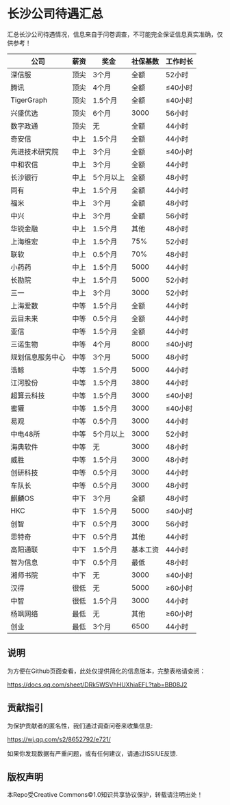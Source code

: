 # 长沙公司待遇汇总

汇总长沙公司待遇情况，信息来自于问卷调查，不可能完全保证信息真实准确，仅供参考！

| 公司             | 薪资 | 奖金      | 社保基数 | 工作时长 |
| ---------------- | ---- | --------- | -------- | -------- |
| 深信服           | 顶尖 | 3个月     | 全额     | 52小时   |
| 腾讯             | 顶尖 | 4个月     | 全额     | ≤40小时  |
| TigerGraph       | 顶尖 | 1.5个月   | 全额     | ≤40小时  |
| 兴盛优选         | 顶尖 | 6个月     | 3000     | 56小时   |
| 数字政通         | 顶尖 | 无        | 全额     | 44小时   |
| 奇安信           | 中上 | 1.5个月   | 全额     | 44小时   |
| 先进技术研究院   | 中上 | 3个月     | 全额     | ≤40小时  |
| 中和农信         | 中上 | 3个月     | 全额     | 44小时   |
| 长沙银行         | 中上 | 5个月以上 | 全额     | 48小时   |
| 同有             | 中上 | 1.5个月   | 全额     | 44小时   |
| 福米             | 中上 | 3个月     | 全额     | 48小时   |
| 中兴             | 中上 | 3个月     | 全额     | 56小时   |
| 华锐金融         | 中上 | 1.5个月   | 其他     | 48小时   |
| 上海维宏         | 中上 | 1.5个月   | 75%      | 52小时   |
| 联软             | 中上 | 0.5个月   | 70%      | 48小时   |
| 小药药           | 中上 | 1.5个月   | 5000     | 44小时   |
| 长勘院           | 中上 | 1.5个月   | 5000     | 52小时   |
| 三一             | 中上 | 3个月     | 3000     | 52小时   |
| 上海爱数         | 中等 | 1.5个月   | 全额     | 44小时   |
| 云目未来         | 中等 | 0.5个月   | 全额     | 44小时   |
| 亚信             | 中等 | 1.5个月   | 全额     | 44小时   |
| 三诺生物         | 中等 | 4个月     | 8000     | ≤40小时  |
| 规划信息服务中心 | 中等 | 3个月     | 5000     | 48小时   |
| 浩鲸             | 中等 | 1.5个月   | 5000     | 44小时   |
| 江河股份         | 中等 | 1.5个月   | 3800     | 44小时   |
| 超算云科技       | 中等 | 1.5个月   | 3000     | ≤40小时  |
| 蜜獾             | 中等 | 1.5个月   | 3000     | ≤40小时  |
| 易观             | 中等 | 0.5个月   | 3000     | 44小时   |
| 中电48所         | 中等 | 5个月以上 | 3000     | 52小时   |
| 海典软件         | 中等 | 无        | 3000     | 48小时   |
| 威胜             | 中等 | 1.5个月   | 3000     | 48小时   |
| 创研科技         | 中等 | 0.5个月   | 3000     | 44小时   |
| 车队长           | 中等 | 0.5个月   | 3000     | 48小时   |
| 麒麟OS           | 中下 | 3个月     | 全额     | 48小时   |
| HKC              | 中下 | 1.5个月   | 5000     | ≤40小时  |
| 创智             | 中下 | 0.5个月   | 3000     | 56小时   |
| 思特奇           | 中下 | 0.5个月   | 其他     | 44小时   |
| 高阳通联         | 中下 | 1.5个月   | 基本工资 | 44小时   |
| 智为信息         | 中下 | 0.5个月   | 最低     | 48小时   |
| 湘师书院         | 中下 | 无        | 3000     | ≤40小时  |
| 汉得             | 很低 | 无        | 5000     | ≥60小时  |
| 中智             | 很低 | 1.5个月   | 3000     | 44小时   |
| 杨飒网络         | 最低 | 无        | 其他     | ≥60小时  |
| 创业             | 最低 | 3个月     | 6500     | 44小时   |


## 说明

为方便在Github页面查看，此处仅提供简化的信息版本，完整表格请查阅：

https://docs.qq.com/sheet/DRk5WSVhHUXhiaEFL?tab=BB08J2

## 贡献指引

为保护贡献者的匿名性，我们通过调查问卷来收集信息:

https://wj.qq.com/s2/8652792/e721/

如果你发现数据有严重问题，或有任何建议，请通过ISSIUE反馈.

## 版权声明

本Repo受Creative Commons©1.0知识共享协议保护，转载请注明出处！
